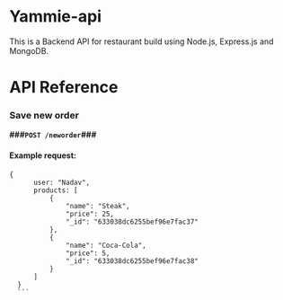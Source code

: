 # Yammie-api

This is a Backend API for restaurant build using Node.js, Express.js and MongoDB.

# API Reference

### Save new order

**###```POST /neworder```###** 

#### Example request:
  
  ```
  {
        user: "Nadav",
        products: [
            {
                "name": "Steak",
                "price": 25,
                "_id": "633038dc6255bef96e7fac37"
            },
            {
                "name": "Coca-Cola",
                "price": 5,
                "_id": "633038dc6255bef96e7fac38"
            }
        ]
    }
    ```
